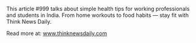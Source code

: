 This article #999 talks about simple health tips for working professionals and students in India. From home workouts to food habits — stay fit with Think News Daily.

Read more at: www.thinknewsdaily.com